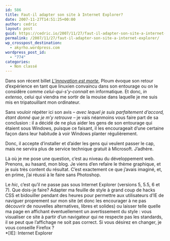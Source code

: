```yaml
---
id: 586
title: Faut-il adapter son site à Internet Explorer?
date: 2007-11-27T14:51:25+00:00
author: cedric
layout: post
guid: https://cedric.io/2007/11/27/faut-il-adapter-son-site-a-internet-explorer.html
permalink: /2007/11/27/faut-il-adapter-son-site-a-internet-explorer/
wp_crosspost_destination:
  - akyrho.wordpress.com
wordpress_post_id:
  - "774"
categories:
  - Non classé
---
```

Dans son récent billet [_L’innovation est morte_](http://ploum.frimouvy.org/?174-l-innovation-est-morte), Ploum évoque son retour d’expérience en tant que linuxien convaincu dans son entourage ou on le considère comme _celui-qui-s’y-connait_ en informatique. Et donc, _in extenso_, celui qui viendra me sortir de la mouise dans laquelle je me suis mis en tripatouillant mon ordinateur.

Sans vouloir répéter ici son avis &#8211; _avec lequel je suis parfaitement d’accord, étant donné que je m’y retrouve_ &#8211; je vais néanmoins vous faire part de sa conclusion : il a décidé de ne plus aider les gens de son entourage qui étaient sous Windows, puisque ce faisant, il les encourageait d’une certaine façon dans leur habitude à voir Windows planter régulièrement.

Donc, il accepte d’installer et d’aider les gens qui veulent passer le cap, mais ne servira plus de service technique gratuit à Microsoft. J’adhère.

Là où je me pose une question, c’est au niveau du développement web. Prenons, au hasard, mon blog. Je viens d’en refaire le thème graphique, et je suis très content du résultat. C’est exactement ce que j’avais imaginé, et, en prime, j’ai réussi à le faire sans Photoshop.

Le _hic_, c’est qu’il ne passe pas sous Internet Explorer (versions 5, 5.5, 6 et 7). Que dois-je faire? Adapter ma feuille de style à grand coup de hacks CSS et bidouiller pendant des heures pour permettre aux utilisateurs d’IE de naviguer proprement sur mon site (et donc les encourager à ne pas découvrir de nouvelles alternatives, libres et solides) ou laisser telle quelle ma page en affichant éventuellement un avertissement du style : vous visualiser ce site à partir d’un navigateur qui ne respecte pas les standards, il se peut que l’affichage ne soit pas correct. Si vous désirez en changer, je vous conseille Firefox ?  
*[IE]: Internet Explorer
